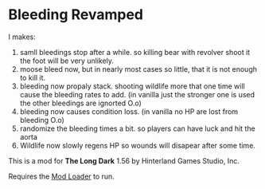 # Bleeding Revamped

I makes:
1) samll bleedings stop after a while. so killing bear with revolver shoot it the foot will be very unlikely.
2) moose bleed now, but in nearly most cases so little, that it is not enough to kill it.
3) bleeding now propaly stack. shooting wildlife more that one time will cause the bleeding rates to add. (in vanilla just the stronger one is used the other bleedings are ignorted O.o)
4) bleeding now causes condition loss. (in vanilla no HP are lost from bleeding O.o)
5) randomize the bleeding times a bit. so players can have luck and hit the aorta
6) Wildlife now slowly regens HP so wounds will disapear after some time. 


This is a mod for **The Long Dark** 1.56 by Hinterland Games Studio, Inc.





Requires the [Mod Loader](https://github.com/zeobviouslyfakeacc/ModLoaderInstaller) to run.
